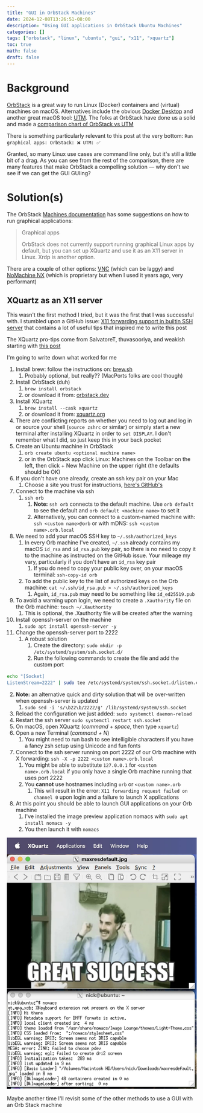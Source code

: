 ```yaml
---
title: "GUI in OrbStack Machines"
date: 2024-12-08T13:26:51-08:00
description: "Using GUI applications in OrbStack Ubuntu Machines"
categories: []
tags: ["orbstack", "linux", "ubuntu", "gui", "x11", "xquartz"]
toc: true
math: false
draft: false
---
```

# Background

[OrbStack](https://orbstack.dev) is a great way to run Linux (Docker) containers and (virtual) machines on macOS. Alternatives include the obvious [Docker Desktop](https://www.docker.com) and another great macOS tool: [UTM](https://mac.getutm.app). The folks at OrbStack have done us a solid and made a [comparison chart of OrbStack vs UTM](https://docs.orbstack.dev/compare/utm)

There is something particularly relevant to this post at the very bottom: `Run graphical apps: OrbStack: ❌ UTM: ✅`

Granted, so many Linux use cases are command line only, but it's still a little bit of a drag. As you can see from the rest of the comparison, there are many features that make OrbStack a compelling solution — why don't we see if we can get the GUI GUIing?

# Solution(s)

The OrbStack [Machines documentation](https://docs.orbstack.dev/machines/) has some suggestions on how to run graphical applications:

> Graphical apps
> 
> OrbStack does not currently support running graphical Linux apps by default, but you can set up XQuartz and use it as an X11 server in Linux. Xrdp is another option.

There are a couple of other options: [VNC](https://en.wikipedia.org/wiki/VNC) (which can be laggy) and [NoMachine NX](https://www.nomachine.com) (which is proprietary but when I used it years ago, very performant)

## XQuartz as an X11 server

This wasn't the first method I tried, but it was the first that I was successful with. I stumbled upon a GitHub issue: [X11 forwarding support in builtin SSH server](https://github.com/orbstack/orbstack/issues/139) that contains a lot of useful tips that inspired me to write this post

The XQuartz pro-tips come from SalvatoreT, thuvasooriya, and weakish starting with [this post](https://github.com/orbstack/orbstack/issues/139#issuecomment-1595364746)

I'm going to write down what worked for me

1. Install brew: follow the instructions on: [brew.sh](https://brew.sh)
   1. Probably optional, but really?? (MacPorts folks are cool though)
2. Install OrbStack (duh)
   1. `brew install orbstack`
   2. or download it from: [orbstack.dev](https://orbstack.dev/download)
3. Install XQuartz
   1. `brew install --cask xquartz`
   2. or download it from: [xquartz.org](https://www.xquartz.org)
4. There are conflicting reports on whether you need to log out and log in or source your shell (`source zshrc` or similar) or simply start a new terminal after installing XQuartz in order to `set DISPLAY`. I don't remember what I did, so just keep this in your back pocket
5. Create an Ubuntu machine in OrbStack
   1. `orb create ubuntu <optional machine name>`
   2. or in the OrbStack app click Linux: Machines on the Toolbar on the left, then click + New Machine on the upper right (the defaults should be OK)
6. If you don't have one already, create an ssh key pair on your Mac
   1. Choose a site you trust for instructions, [here's GitHub's](https://docs.github.com/en/authentication/connecting-to-github-with-ssh/generating-a-new-ssh-key-and-adding-it-to-the-ssh-agent#generating-a-new-ssh-key)
7. Connect to the machine via ssh
   1. `ssh orb`
      1. **Note:** `ssh orb` connects to the default machine. Use `orb default` to see the default and `orb default <machine name>` to set it
      2. Alternatively, you can connect to a custom-named machine with: `ssh <custom name>@orb` or with mDNS: `ssh <custom name>.orb.local`
8. We need to add your macOS SSH key to `~/.ssh/authorized_keys`
   1. In every Orb machine I've created, `~/.ssh` already contains my macOS `id_rsa` and `id_rsa.pub` key pair, so there is no need to copy it to the machine as instructed on the GitHub issue. Your mileage my vary, particularly if you don't have an `id_rsa` key pair
      1. If you do need to copy your public key over, on your macOS terminal: `ssh-copy-id orb`
   2. To add the public key to the list of authorized keys on the Orb machine: `cat ~/.ssh/id_rsa.pub > ~/.ssh/authorized_keys`
      1. Again, `id_rsa.pub` may need to be something like `id_ed25519.pub`
9. To avoid a warning upon login, we need to create a `.Xauthority` file on the Orb machine: `touch ~/.Xauthority`
   1. This is optional, the .Xauthority file will be created after the warning
10. Install openssh-server on the machine
    1. `sudo apt install openssh-server -y`
11. Change the openssh-server port to 2222
    1. A robust solution
       1. Create the directory: `sudo mkdir -p /etc/systemd/system/ssh.socket.d/`
       2. Run the following commands to create the file and add the custom port
   ```bash
   echo "[Socket]
   ListenStream=2222" | sudo tee /etc/systemd/system/ssh.socket.d/listen.conf
   ```
   2. **Note:** an alternative quick and dirty solution that will be over-written when openssh-server is updated
      1. `sudo sed -i 's/\b22\b/2222/g' /lib/systemd/system/ssh.socket`
12. Reload the configuration we just added: `sudo systemctl daemon-reload`
13. Restart the ssh server `sudo systemctl restart ssh.socket`
14. On macOS, open XQuartz (_command + space_, then type `xquartz`)
15. Open a new Terminal (_command + N_)
    1. You might need to run bash to see intelligible characters if you have a fancy zsh setup using Unicode and fun fonts
16. Connect to the ssh server running on port 2222 of our Orb machine with X forwarding: `ssh -X -p 2222 <custom name>.orb.local`
    1. You might be able to substitute `127.0.0.1` for `<custom name>.orb.local` if you only have a single Orb machine running that uses port 2222
    2. You **cannot** use hostnames including `orb` or `<custom name>.orb`
       1. This will result in the error: `X11 forwarding request failed on channel 0` upon login and a failure to launch X applications
17. At this point you should be able to launch GUI applications on your Orb machine
    1. I've installed the image preview application nomacs with `sudo apt install nomacs -y`
    2. You then launch it with `nomacs`

![great success](great_success.jpg)

Maybe another time I'll revisit some of the other methods to use a GUI with an Orb Stack machine
